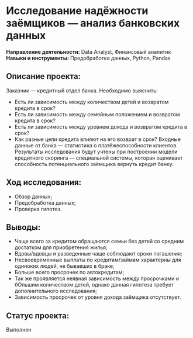 # Исследование надёжности заёмщиков — анализ банковских данных

**Направление деятельности:** Data Analyst, Финансовый аналитик
**Навыки и инструменты:** Предобработка данных, Python, Pandas

## Описание проекта:
Заказчик — кредитный отдел банка. Необходимо выяснить:
- Есть ли зависимость между количеством детей и возвратом кредита в срок?
- Есть ли зависимость между семейным положением и возвратом кредита в срок?
- Есть ли зависимость между уровнем дохода и возвратом кредита в срок?
- Как разные цели кредита влияют на его возврат в срок?
Входные данные от банка — статистика о платёжеспособности клиентов.
Результаты исследования будут учтены при построении модели кредитного скоринга — специальной системы, которая оценивает способность потенциального заёмщика вернуть кредит банку.

## Ход исследования: 
- Обзор данных;
- Предобработка данных;
- Проверка гипотез.

## Выводы:
- Чаще всего за кредитом обращаются семьи без детей со средним достатком для приобретения жилья; 
- Вдовы/вдовцы и разведенные чаще соблюдают сроки погашения; 
- Несвоевременные выплаты по кредитам/займам характерны для одиноких людей, не бывавших в браке;
- Больше всего просрочек по автокредитам; 
- Так же проявляется неявная зависимость между просрочками и бОльшим количеством детей, однако данная гипотеза требует дополнительного исследования; 
- Зависимость просрочек от уровня дохода заёмщика отсутствует.

## Статус проекта:
Выполнен

